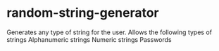# random-string-generator
Generates any type of string for the user.
Allows the following types of strings
Alphanumeric strings
Numeric strings
Passwords
